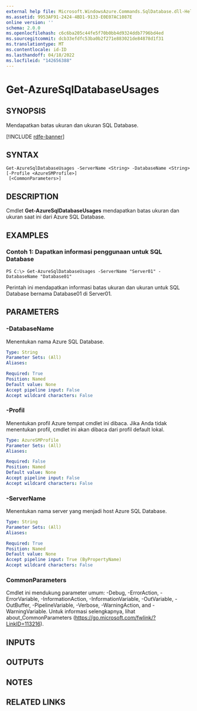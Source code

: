 ```yaml
---
external help file: Microsoft.WindowsAzure.Commands.SqlDatabase.dll-Help.xml
ms.assetid: 9953AF91-2424-4BD1-9133-E0E07AC1087E
online version: ''
schema: 2.0.0
ms.openlocfilehash: c6c6ba205c44fe5f70b0bb4d9324ddb7796bd4ed
ms.sourcegitcommit: dcb33efdfc53ba0b2f271e883021de84878d1f31
ms.translationtype: MT
ms.contentlocale: id-ID
ms.lasthandoff: 04/18/2022
ms.locfileid: "142656388"
---
```

# Get-AzureSqlDatabaseUsages

## SYNOPSIS
Mendapatkan batas ukuran dan ukuran SQL Database.

[!INCLUDE [rdfe-banner](../../includes/rdfe-banner.md)]

## SYNTAX

```
Get-AzureSqlDatabaseUsages -ServerName <String> -DatabaseName <String> [-Profile <AzureSMProfile>]
 [<CommonParameters>]
```

## DESCRIPTION
Cmdlet **Get-AzureSqlDatabaseUsages** mendapatkan batas ukuran dan ukuran saat ini dari Azure SQL Database.

## EXAMPLES

### Contoh 1: Dapatkan informasi penggunaan untuk SQL Database
```
PS C:\> Get-AzureSqlDatabaseUsages -ServerName "Server01" -DatabaseName "Database01"
```

Perintah ini mendapatkan informasi batas ukuran dan ukuran untuk SQL Database bernama Database01 di Server01.

## PARAMETERS

### -DatabaseName
Menentukan nama Azure SQL Database.

```yaml
Type: String
Parameter Sets: (All)
Aliases: 

Required: True
Position: Named
Default value: None
Accept pipeline input: False
Accept wildcard characters: False
```

### -Profil
Menentukan profil Azure tempat cmdlet ini dibaca.
Jika Anda tidak menentukan profil, cmdlet ini akan dibaca dari profil default lokal.

```yaml
Type: AzureSMProfile
Parameter Sets: (All)
Aliases: 

Required: False
Position: Named
Default value: None
Accept pipeline input: False
Accept wildcard characters: False
```

### -ServerName
Menentukan nama server yang menjadi host Azure SQL Database.

```yaml
Type: String
Parameter Sets: (All)
Aliases: 

Required: True
Position: Named
Default value: None
Accept pipeline input: True (ByPropertyName)
Accept wildcard characters: False
```

### CommonParameters
Cmdlet ini mendukung parameter umum: -Debug, -ErrorAction, -ErrorVariable, -InformationAction, -InformationVariable, -OutVariable, -OutBuffer, -PipelineVariable, -Verbose, -WarningAction, and -WarningVariable. Untuk informasi selengkapnya, lihat about_CommonParameters (https://go.microsoft.com/fwlink/?LinkID=113216).

## INPUTS

## OUTPUTS

## NOTES

## RELATED LINKS

